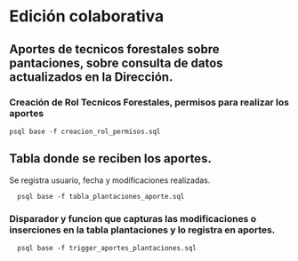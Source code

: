# Edición colaborativa
## Aportes de tecnicos forestales sobre pantaciones, sobre consulta de datos actualizados en la Dirección.

### Creación de Rol Tecnicos Forestales, permisos para realizar los aportes
``` 
psql base -f creacion_rol_permisos.sql
```

## Tabla donde se reciben los aportes.
 Se registra usuario, fecha y modificaciones realizadas.
```
  psql base -f tabla_plantaciones_aporte.sql
```

### Disparador y funcion que capturas las modificaciones o inserciones en la tabla plantaciones y lo registra en aportes.
```
  psql base -f trigger_aportes_plantaciones.sql
```

